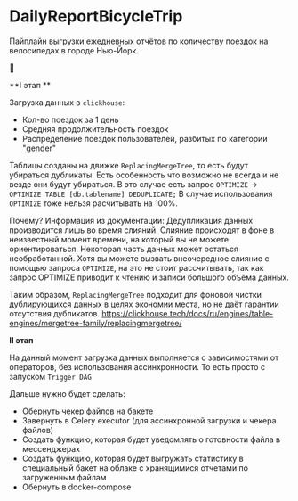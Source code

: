 # DailyReportBicycleTrip
Пайплайн выгрузки ежедневных отчётов по количеству поездок на велосипедах в городе Нью-Йорк.

&#128578;

**I этап **

Загрузка данных в `clickhouse`:

* Кол-во поездок за 1 день
* Средняя продолжительность поездок
* Распределение поездок пользователей, разбитых по категории "gender"

Таблицы созданы на движке ``ReplacingMergeTree``, то есть будут убираться дубликаты.
Есть особенность что возможно не всегда и не везде они будут убираться.
В это случае есть запрос `OPTIMIZE` -> `OPTIMIZE TABLE [db.tablename] DEDUPLICATE;`
В случае использования `OPTIMIZE` тоже нельзя расчитывать на 100%.

Почему?
Информация из документации:
Дедупликация данных производится лишь во время слияний. 
Слияние происходят в фоне в неизвестный момент времени, на который вы не 
можете ориентироваться. Некоторая часть данных может остаться необработанной. 
Хотя вы можете вызвать внеочередное слияние с помощью запроса `OPTIMIZE`, 
на это не стоит рассчитывать, так как запрос OPTIMIZE приводит к чтению и записи большого объёма данных.

Таким образом, `ReplacingMergeTree` подходит для фоновой чистки дублирующихся данных в целях экономии места, но не даёт гарантии отсутствия дубликатов.
https://clickhouse.tech/docs/ru/engines/table-engines/mergetree-family/replacingmergetree/

**II этап**

На данный момент загрузка данных выполняется с зависимостями от операторов, без использования ассинхронности.
То есть просто с запуском `Trigger DAG`



Дальше нужно будет сделать:

* Обернуть чекер файлов на бакете
* Завернуть в Celery executor (для ассинхронной загрузки и чекера файлов)
* Создать функцию, которая будет уведомлять о готовности файла в мессенджерах
* Создать функцию, которая будет выгружать статистику в специальный бакет на облаке с хранящимися отчетами по загруженным файлам
* Обернуть в docker-compose

